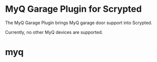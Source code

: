 # MyQ Garage Plugin for Scrypted
The MyQ Garage Plugin brings MyQ garage door support into Scrypted. 

Currently, no other MyQ devices are supported.
# myq
